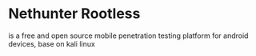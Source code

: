 # Nethunter Rootless
is a free and open source mobile penetration testing platform for android devices, base on kali linux
